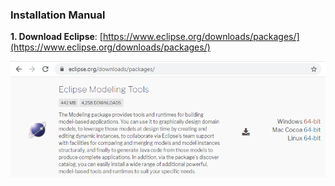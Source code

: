 ### Installation Manual

__1. Download Eclipse__: [https://www.eclipse.org/downloads/packages/](https://www.eclipse.org/downloads/packages/) 

![Select __Package__Modeling Tools](/assets/img/eclipse-modeling-tools.png)
